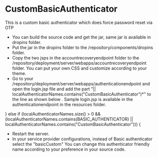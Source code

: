 # CustomBasicAuthenticator
This is a custom basic authenticator which does force password reset via OTP

* You can build the source code and get the jar, same jar is available in dropins folder.
* Put the jar in the dropins folder to the <carbon-home>/repository/components/dropins folder.
* Copy the two jsps in the accountrecoveryendpoint folder to the <carbon-home>/repository/deployment/server/webapps/accountrecoveryendpoint folder. You can put your own CSS and customize according to your theme. 
* Go to your <carbon-home>/repository/deployment/server/webapps/authenticationendpoint and open the login.jsp file and add the part "|| localAuthenticatorNames.contains("CustomBasicAuthenticator")*" to the line as shown below  . 
Sample login.jsp is available in the authenticationendpoint  in the resources folder.
 

 } else if (localAuthenticatorNames.size() > 0 && (localAuthenticatorNames.contains(BASIC_AUTHENTICATOR) || localAuthenticatorNames.contains("CustomBasicAuthenticator"))) {
 

 * Restart the server.
 * In your service provider configurations, instead of Basic authenticator select the "basicCustom"  You can change this authenticator friendly name according to your preference in your source code.

